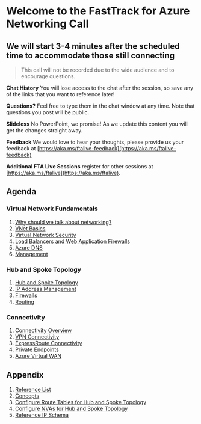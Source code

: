 # Welcome to the FastTrack for Azure Networking Call

## We will start 3-4 minutes after the scheduled time to accommodate those still connecting

> This call will not be recorded due to the wide audience and to encourage
> questions.

**Chat History** You will lose access to the chat after the session, so save any of the links that you want to reference later!

**Questions?** Feel free to type them in the chat window at any time. Note that
questions you post will be public.

**Slideless** No PowerPoint, we promise! As we update this content you will get
the changes straight away.

**Feedback** We would love to hear your thoughts, please provide us your feedback at [https://aka.ms/ftalive-feedback](https://aka.ms/ftalive-feedback)

**Additional FTA Live Sessions** register for other sessions at [https://aka.ms/ftalive](https://aka.ms/ftalive).

## Agenda

### Virtual Network Fundamentals

1. [Why should we talk about networking?](./why.md)
1. [VNet Basics](./basics.md)
1. [Virtual Network Security](./vnet-security.md)
1. [Load Balancers and Web Application Firewalls](./lbs-wafs.md)
1. [Azure DNS](./dns.md)
1. [Management](./mgmt.md)

### Hub and Spoke Topology

1. [Hub and Spoke Topology](./vnet-hubspoke.md)
1. [IP Address Management](./vnet-ipam.md)
1. [Firewalls](./firewalls)
1. [Routing](./routing.md)

### Connectivity

1. [Connectivity Overview](./hybrid-connectivity-overview.md)
1. [VPN Connectivity](./vpn-connectivity.md)
1. [ExpressRoute Connectivity](./er-connectivity.md)
1. [Private Endpoints](./private-endpoints.md)
1. [Azure Virtual WAN](.vwan.md)

## Appendix

1. [Reference List](./reference.md)
1. [Concepts](./concepts.md)
1. [Configure Route Tables for Hub and Spoke
Topology](./configure-route-tables-for-hub-and-spoke-topology/rt-hub-spoke.md)
1. [Configure NVAs for Hub and Spoke
Topology](./configure-nva-for-hub-and-spoke-topology/01.md)
1. [Reference IP Schema](./example-ip-plan/example-ip-plan.md)

